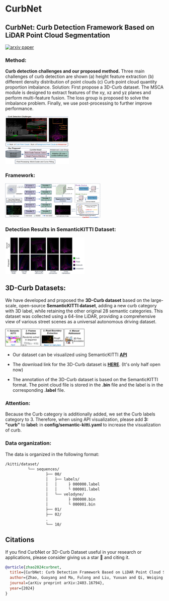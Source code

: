 # CurbNet
## CurbNet: Curb Detection Framework Based on LiDAR Point Cloud Segmentation
[![arxiv paper](https://img.shields.io/badge/arXiv-Paper-red)](https://arxiv.org/abs/2403.16794)
<br>

### Method:
**Curb detection challenges and our proposed method.** Three main challenges of curb detection are shown (a) height feature extraction (b) different density distribution of point clouds (c) Curb point cloud quantity proportion imbalance. Solution: First propose a 3D-Curb dataset. The MSCA module is designed to extract features of the xy, xz and yz planes and perform multi-feature fusion. The loss group is proposed to solve the imbalance problem. Finally, we use post-processing to further improve performance.

<img src="https://github.com/guoyangzhao/CurbNet/blob/main/images/cover-figure527.png" width="40%" height="auto">

### Framework:

<img src="https://github.com/guoyangzhao/CurbNet/blob/main/images/framework527.png" width="60%" height="auto">

### Detection Results in SemanticKITTI Dataset:

<img src="https://github.com/guoyangzhao/CurbNet/blob/main/images/3Dcurb-no-occ2.png" width="50%" height="auto">


## 3D-Curb Datasets:
We have developed and proposed the **3D-Curb dataset** based on the large-scale, open-source **SemanticKITTI dataset**, adding a new curb category with 3D label, while retaining the other original 28 semantic categories. This dataset was collected using a 64-line LiDAR, providing a comprehensive view of various street scenes as a universal autonomous driving dataset.

<img src="https://github.com/guoyangzhao/CurbNet/blob/main/images/Dataset_construct527.png" width="50%" height="auto">

- Our dataset can be visualized using SemanticKITTI **[API](https://github.com/PRBonn/semantic-kitti-api)**

- The download link for the 3D-Curb dataset is **[HERE](https://drive.google.com/drive/folders/1u2PrRg6AsZCnDkZQS-GDA3N10olEmiD2?usp=sharing)**. (It's only half open now)

- The annotation of the 3D-Curb dataset is based on the SemanticKITTI format. The point cloud file is stored in the **.bin** file and the label is in the corresponding **.label** file.


### Attention: 

Because the Curb category is additionally added, we set the Curb labels category to 3. Therefore, when using API visualization, please add **3: "curb"** to **label:** in **config/semantic-kitti.yaml** to increase the visualization of curb.


### Data organization:

The data is organized in the following format:

```
/kitti/dataset/
          └── sequences/
                  ├── 00/
                  │   ├── labels/
                  │   │     ├ 000000.label
                  │   │     └ 000001.label
                  │   └── velodyne/
                  │         ├ 000000.bin
                  │         └ 000001.bin
                  ├── 01/
                  ├── 02/
                  .
                  └── 10/
```

## Citations
If you find CurbNet or 3D-Curb Dataset useful in your research or applications, please consider giving us a star 🌟 and citing it.

```bibtex
@article{zhao2024curbnet,
  title={CurbNet: Curb Detection Framework Based on LiDAR Point Cloud Segmentation},
  author={Zhao, Guoyang and Ma, Fulong and Liu, Yuxuan and Qi, Weiqing and Liu, Ming},
  journal={arXiv preprint arXiv:2403.16794},
  year={2024}
}
```

